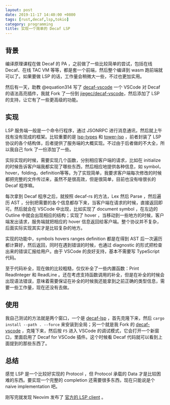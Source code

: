 ```yaml
---
layout: post
date: 2019-11-17 14:40:00 +0800
tags: [rust,decaf,lsp,tokio]
category: programming
title: 实现一个简单的 Decaf LSP 
---
```


## 背景

编译原理课程在做 Decaf 的 PA ，之前做了一些比较简单的尝试，包括在线 Decaf、在线 TAC VM 等等，都是套一个前端，然后整个编译到 wasm 跑前端就可以了。如果要做 LSP 的话，工作量会稍微大一些，不过也更加实用。

然后有一天，助教 @equation314 写了 [decaf-vscode](https://github.com/equation314/decaf-vscode) 一个 VSCode 对 Decaf 的语法高亮插件，我就 Fork 了一份到 [jiegec/decaf-vscode](https://github.com/jiegec/decaf-vscode)，然后添加了 LSP 的支持，让它有了一些更高级的功能。

## 实现

LSP 服务端一般是一个命令行程序，通过 JSONRPC 进行消息通讯，然后就上午找有没有现成的框架。比较重要的是 [lsp-types](https://crates.io/crates/lsp-types) 和 [tower-lsp](https://crates.io/crates/tower-lsp) ，前者封装了 LSP 协议的各个结构体，后者提供了服务端的大概实现。不过由于后者做的不大全，所以我自己 fork 了一份添加了一些。

实际实现的时候，需要实现几个函数，分别相应客户端的请求，比如在 initialize 的时候告诉客户端我都实现了哪些东西，然后相应地提供各种信息，如 symbol，hover，folding，definition等等。为了实现简单，我要求客户端每次修改的时候都把完整的文件传过来，虽然不是很高效，但是很简单，目前也没有啥很长的 Decaf 程序嘛。

每次拿到 Decaf 程序之后，就按照 decaf-rs 的方法，Lex 然后 Parse ，然后遍历 AST ，分别把需要的各个信息都存下来，当客户端在请求的时候，直接返回即可。然后就会在 VSCode 中出现，比如实现了 document symbol ，在左边的 Outline 中就会出现相应的结构；实现了 hover ，当移动到一些地方的时候，客户端发出请求，服务端就把相应的 hover 信息返回给客户端。整个协议并不复杂，后面实际实现其实才是比较复杂的地方。

实现的功能中，symbols hovers ranges definition 都是在得到 AST 后一次遍历都计算好，然后返回，同时在遇到错误的时候，也通过 diagnostic 的形式把检查出来的错误汇报给用户。由于 VSCode 的良好支持，基本不需要写 TypeScript 代码。

至于代码补全，现在做的比较粗糙，仅仅补全了一些内置函数：Print ReadInteger 和 ReadLine 。还在考虑支持函数调用的补全，但是在补全的时候会出现语法错误，意味着需要保证在补全的时候我还能拿到之前正确的类型信息，需要一些工作量，现在还没有去做。

## 使用

我自己测试的方法就是两个窗口，一个是 [decaf-lsp](https://github.com/jiegec/decaf-lsp) ，首先克隆下来，然后 `cargo install --path . --force` 来安装到全局；另一个就是我 Fork 的 [decaf-vscode](https://github.com/jiegec/decaf-vscode) ，克隆下来，然后按 `F5` 进入 VSCode 的调试模式，它会打开一个新窗口，里面启用了 Decaf for VSCode 插件。这个时候看 Decaf 代码就可以看到上面提到的那些东西了。

## 总结

感觉 LSP 是一个比较好实现的 Protocol ，但 Protocol 承载的 Data 才是比较困难的东西。要实现一个完整的 completion 还需要很多东西，现在只能说是个 naive implementation 吧。

刚写完就发现 Neovim 发布了 [官方的 LSP client](https://github.com/neovim/nvim-lsp) 。